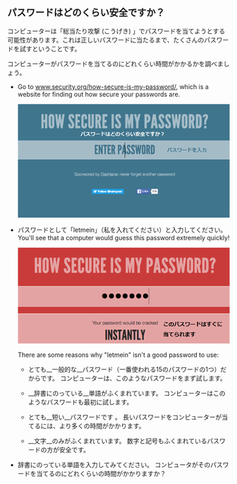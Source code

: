 ## パスワードはどのくらい安全ですか？

コンピューターは「総当たり攻撃 (こうげき) 」でパスワードを当てようとする可能性があります。これは正しいパスワードに当たるまで、たくさんのパスワードを試すということです。

コンピューターがパスワードを当てるのにどれくらい時間がかかるかを調べましょう。



+ Go to <a href="https://www.security.org/how-secure-is-my-password/" target="_blank">www.security.org/how-secure-is-my-password/</a>, which is a website for finding out how secure your passwords are.

    ![スクリーンショット](images/passwords-secure.png)

+ パスワードとして「letmein」（私を入れてください）と入力してください。 You'll see that a computer would guess this password extremely quickly!

    ![スクリーンショット](images/passwords-letmein.png)

    There are some reasons why "letmein" isn't a good password to use:

    + とても__一般的な__パスワード（一番使われる15のパスワードの1つ）だからです。 コンピューターは、このようなパスワードをまず試します。

    + __辞書にのっている__単語がふくまれています。 コンピューターはこのようなパスワードも最初に試します。

    + とても__短い__パスワードです 。 長いパスワードをコンピューターが当てるには、より多くの時間がかかります。

    + __文字__のみがふくまれています。 数字と記号もふくまれているパスワードの方が安全です。

+ 辞書にのっている単語を入力してみてください。 コンピュータがそのパスワードを当てるのにどれくらいの時間がかかりますか？ 

